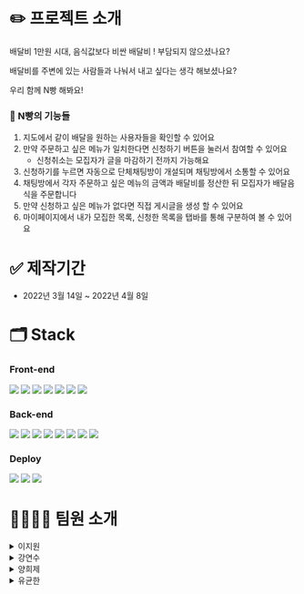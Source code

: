 

# ✏️ 프로젝트 소개
배달비 1만원 시대, 음식값보다 비싼 배달비 ! 부담되지 않으셨나요?

배달비를 주변에 있는 사람들과 나눠서 내고 싶다는 생각 해보셨나요?

우리 함께 N빵 해봐요!

### 🍞 N빵의 기능들

1. 지도에서 같이 배달을 원하는 사용자들을 확인할 수 있어요
2. 만약 주문하고 싶은 메뉴가 일치한다면 신청하기 버튼을 눌러서 참여할 수 있어요
    - 신청취소는 모집자가 글을 마감하기 전까지 가능해요
3. 신청하기를 누르면 자동으로 단체채팅방이 개설되며 채팅방에서 소통할 수 있어요
4. 채팅방에서 각자 주문하고 싶은 메뉴의 금액과 배달비를 정산한 뒤 모집자가 배달음식을 주문합니다
5. 만약 신청하고 싶은 메뉴가 없다면 직접 게시글을 생성 할 수 있어요
6. 마이페이지에서 내가 모집한 목록, 신청한 목록을 탭바를 통해 구분하여 볼 수 있어요

 
# ✅ 제작기간
- 2022년 3월 14일 ~ 2022년 4월 8일

# 🗂 Stack
### Front-end

<img src="https://img.shields.io/badge/react-61DAFB?style=for-the-badge&logo=react&logoColor=black"> <img src="https://img.shields.io/badge/html5-E34F26?style=for-the-badge&logo=html5&logoColor=white">
<img src="https://img.shields.io/badge/axios-6F02B5?style=for-the-badge&logo=&logoColor=black"> 
<img src="https://img.shields.io/badge/javascript-F7DF1E?style=for-the-badge&logo=javascript&logoColor=black"> 
<img src="https://img.shields.io/badge/styledcomponents-DB7093?style=for-the-badge&logo=styled-components&logoColor=black"> 
<img src="https://img.shields.io/badge/Kakaomap-FFCD00?style=for-the-badge&logo=Kakao&logoColor=black"> 
<img src="https://img.shields.io/badge/redux-764ABC?style=for-the-badge&logo=redux&logoColor=black"> 



### Back-end
<img src="https://img.shields.io/badge/express-000000?style=for-the-badge&logo=express&logoColor=white"> <img src="https://img.shields.io/badge/Sequelize-52B0E7?style=for-the-badge&logo=Sequelize&logoColor=white"> 
<img src="https://img.shields.io/badge/javascript-F7DF1E?style=for-the-badge&logo=javascript&logoColor=black"> 
<img src="https://img.shields.io/badge/Jwt-010101?style=for-the-badge&logo=jwt&logoColor=black"> 
<img src="https://img.shields.io/badge/MySQL-4479A1?style=for-the-badge&logo=MySQL&logoColor=white"> 
<img src="https://img.shields.io/badge/oauth 2.0-EB5424?style=for-the-badge&logo=&logoColor=white"> 
<img src="https://img.shields.io/badge/socket.io-010101?style=for-the-badge&logo=socket.io&logoColor=white">
<img src="https://img.shields.io/badge/node.js-339933?style=for-the-badge&logo=Node.js&logoColor=white">



### Deploy
<img src="https://img.shields.io/badge/S3-EC1C24?style=for-the-badge&logo=&logoColor=white"> <img src="https://img.shields.io/badge/rds-0066B3?style=for-the-badge&logo=&logoColor=white">
<img src="https://img.shields.io/badge/ec2-FF9900?style=for-the-badge&logo=&logoColor=white">









# 👨‍👨‍👧‍👦 팀원 소개 
<details>
<summary>이지원</summary>
<div markdown="1">    
   
💁‍♀️ **프론트엔드 팀장**
- 게시글 CRUD
- 지도 API
- 반응형 CSS

</div>
</details>


<details>
<summary>강연수</summary>
<div markdown="1"> 
      
💁‍♀️ **프론트엔드**
- 유저 CRUD 
- 랜딩페이지
- 반응형 CSS



</div>
</details>


<details>
<summary>양희제</summary>
<div markdown="1">    
   
💁‍♂️ **백엔드**



</div>
</details>

<details>
<summary>유균한</summary>
<div markdown="1">    
   
💁‍♂️ **백엔드**


</div>
</details>
